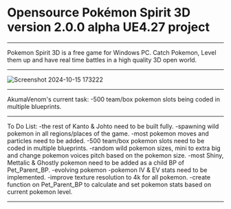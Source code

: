 # Opensource Pokémon Spirit 3D version 2.0.0 alpha UE4.27 project

-----------------------------------

Pokemon Spirit 3D is a free game for Windows PC.
Catch Pokemon, Level them up and have real time battles in a high quality 3D open world.

-----------------------------------

![Screenshot 2024-10-15 173222](https://github.com/user-attachments/assets/340e5270-66e7-4f4b-8b86-ce959a470a20)


-----------------------------------

AkumaVenom's current task:
-500 team/box pokemon slots being coded in multiple blueprints.

-----------------------------------

To Do List:
-the rest of Kanto & Johto need to be built fully.
-spawning wild pokemon in all regions/places of the game.
-most pokemon moves and particles need to be added.
-500 team/box pokemon slots need to be coded in multiple blueprints.
-random wild pokemon sizes, mini to extra big and change pokemon voices pitch based on the pokemon size.
-most Shiny, Mettalic & Ghostly pokemon need to be added as a child BP of Pet_Parent_BP.
-evolving pokemon
-pokemon IV & EV stats need to be implemented.
-improve texture resolution to 4k for all pokemon.
-create function on Pet_Parent_BP to calculate and set pokemon stats based on current pokemon level.

-----------------------------------
